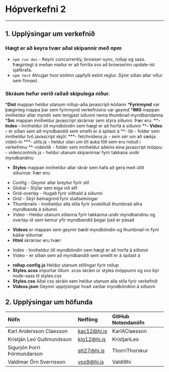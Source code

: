 # Hópverkefni 2
---
## 1. Upplýsingar um verkefnið
### Hægt er að keyra tvær aðal skipannir með npm
* `npm run dev` - Keyrir concurrently, browser-sync, rollup og sass. Þæginlegt á meðan maður er að forrita svo að browserinn update-ist sjáfkrafa.
* `npm test` Athugar hvor kóðinn uppfylli eslint reglur. Sýnir síðan allar villur sem finnast.
### Skráum hefur verið raðað skipulega niður.
***Dist** mappan heldur utanum rollup-aða javascript-kóðann
***Fyrirmynd** var þæginleg mappa þar sem fyrirmynd verkefnisins var geymd
***IMG** mappan inniheldur allar myndir sem tengjast síðunni nema thumbnail myndbandanna
***Src** mappan inniheldur javascript skrárnar sem stýra síðunni. Þær eru:
****- Index -** Inniheldur öll myndböndin sem hægt er að horfa á síðunni
****- Video -** er síðan sem að myndbandið sem smellt er  á spilast á
**- lib - folder sem inniheldur tvö javascript skjöl:
    ***- fetchvideos.js - sem sér um að sækja vídeó-in 
    ***- utils.js - heldur utan um öll auka föll sem eru notuð í verkefninu
**-videolib - folder sem inniheldur aðeins eina javascript möppu:
    - videocontrols.js - heldur utanum skipanirnar fyrir takkana undir myndbandinu
* **Styles** mappan inniheldur allar skrár sem hafa að gera með útlit síðunnar. Þær eru:
- Config - Geymir allar breytur fyrir stíl
- Global - Stýlar sem eiga við allt
- Grid-overlay - Hugað fyrir viðhald á síðunni
- Grid - Skýr beinagrind fyrir staðsetningar
- Thumbnails - Inniheldur alla stíla fyrir svokölluð thumbnail allra myndbanda á síðunni
- Video - Heldur utanum stílanna fyrir takkanna undir myndbandinu og overlay-ið sem kemur yfir myndbandið þegar það er pásað
* **Videos** er mappan sem geymir bæði myndböndin og thumbnail-in fyrir báðar síðurnar
* **Html** skrárnar eru tvær:
- Index - Inniheldur öll myndböndin sem hægt er að horfa á síðunni
- Video - er síðan sem að myndbandið sem smellt er  á spilast á
* **rollup.config.js** Heldur utanum stillingar fyrir rollup
* **Styles.scss** importar öllum .scss skrám úr styles möppunni og svo býr node-sass til styles.css 
* **Styles.css** Aðal css skráin sem heldur utanum alla stíla fyrir verkefnið
* **Videos.json** Geymir upplýsingar hvað varðar myndböndinn á síðunni
## 2. Upplýsingar um höfunda
| Nöfn                        | Netföng       | GitHub Notendanöfn |
| :----------------------------|:-------------| :------------------|
| Karl Andersson Claesson     | kac12@hi.is   | KarlAClaesson |
| Kristján Leó Guðmundsson    | klg12@hi.is   | KristjanLeo   |
| Sigurjón Þorri Þórmundarson | stt27@hi.is   | ThorriThorskur|
| Valdimar Örn Sverrisson     | vos9@hi.is    | Valdi9hi      |
